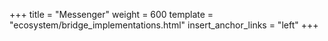 +++
title = "Messenger"
weight = 600
template = "ecosystem/bridge_implementations.html"
insert_anchor_links = "left"
+++
